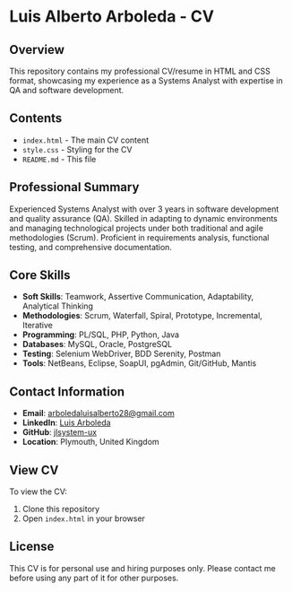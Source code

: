 # Luis Alberto Arboleda - CV

## Overview
This repository contains my professional CV/resume in HTML and CSS format, showcasing my experience as a Systems Analyst with expertise in QA and software development.

## Contents
- `index.html` - The main CV content
- `style.css` - Styling for the CV
- `README.md` - This file

## Professional Summary
Experienced Systems Analyst with over 3 years in software development and quality assurance (QA). Skilled in adapting to dynamic environments and managing technological projects under both traditional and agile methodologies (Scrum). Proficient in requirements analysis, functional testing, and comprehensive documentation.

## Core Skills
- **Soft Skills**: Teamwork, Assertive Communication, Adaptability, Analytical Thinking
- **Methodologies**: Scrum, Waterfall, Spiral, Prototype, Incremental, Iterative
- **Programming**: PL/SQL, PHP, Python, Java
- **Databases**: MySQL, Oracle, PostgreSQL
- **Testing**: Selenium WebDriver, BDD Serenity, Postman
- **Tools**: NetBeans, Eclipse, SoapUI, pgAdmin, Git/GitHub, Mantis

## Contact Information
- **Email**: arboledaluisalberto28@gmail.com
- **LinkedIn**: [Luis Arboleda](https://www.linkedin.com/in/luis-arboleda-350316181/)
- **GitHub**: [jlsystem-ux](https://github.com/jlsystem-ux)
- **Location**: Plymouth, United Kingdom

## View CV
To view the CV:
1. Clone this repository
2. Open `index.html` in your browser

## License
This CV is for personal use and hiring purposes only. Please contact me before using any part of it for other purposes. 